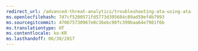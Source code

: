 ```yaml
---
redirect_url: /advanced-threat-analytics/troubleshooting-ata-using-ata-database
ms.openlocfilehash: 7d7cf5200571fd5773d395684c89ad59ef4b7993
ms.sourcegitcommit: 470675730967e0c36ebc90fc399baa64e7901f6b
ms.translationtype: HT
ms.contentlocale: ko-KR
ms.lasthandoff: 06/30/2017
---
```


